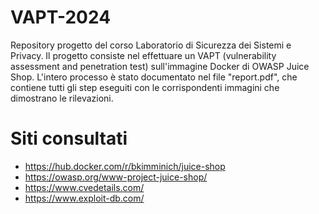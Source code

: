 # VAPT-2024
Repository progetto del corso Laboratorio di Sicurezza dei Sistemi e Privacy.
Il progetto consiste nel effettuare un VAPT (vulnerability assessment and penetration test) sull'immagine Docker di OWASP Juice Shop.
L'intero processo è stato documentato nel file "report.pdf", che contiene tutti gli step eseguiti con le corrispondenti immagini che dimostrano le rilevazioni. 

# Siti consultati
- https://hub.docker.com/r/bkimminich/juice-shop
- https://owasp.org/www-project-juice-shop/
- https://www.cvedetails.com/
- https://www.exploit-db.com/
